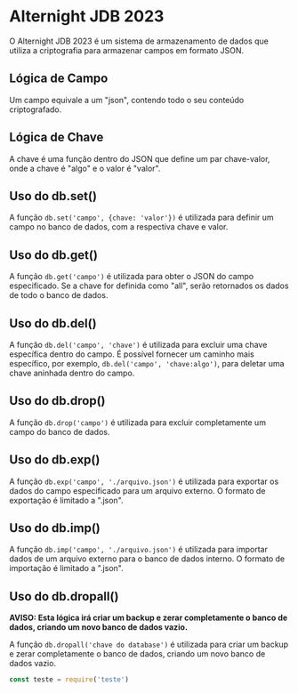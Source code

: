 # Alternight JDB 2023

O Alternight JDB 2023 é um sistema de armazenamento de dados que utiliza a criptografia para armazenar campos em formato JSON.

## Lógica de Campo

Um campo equivale a um "json", contendo todo o seu conteúdo criptografado.

## Lógica de Chave

A chave é uma função dentro do JSON que define um par chave-valor, onde a chave é "algo" e o valor é "valor".

## Uso do db.set()

A função `db.set('campo', {chave: 'valor'})` é utilizada para definir um campo no banco de dados, com a respectiva chave e valor.

## Uso do db.get()

A função `db.get('campo')` é utilizada para obter o JSON do campo especificado. Se a chave for definida como "all", serão retornados os dados de todo o banco de dados.

## Uso do db.del()

A função `db.del('campo', 'chave')` é utilizada para excluir uma chave específica dentro do campo. É possível fornecer um caminho mais específico, por exemplo, `db.del('campo', 'chave:algo')`, para deletar uma chave aninhada dentro do campo.

## Uso do db.drop()

A função `db.drop('campo')` é utilizada para excluir completamente um campo do banco de dados.

## Uso do db.exp()

A função `db.exp('campo', './arquivo.json')` é utilizada para exportar os dados do campo especificado para um arquivo externo. O formato de exportação é limitado a ".json".

## Uso do db.imp()

A função `db.imp('campo', './arquivo.json')` é utilizada para importar dados de um arquivo externo para o banco de dados interno. O formato de importação é limitado a ".json".

## Uso do db.dropall()

**AVISO: Esta lógica irá criar um backup e zerar completamente o banco de dados, criando um novo banco de dados vazio.**

A função `db.dropall('chave do database')` é utilizada para criar um backup e zerar completamente o banco de dados, criando um novo banco de dados vazio.

```js
const teste = require('teste')
```
